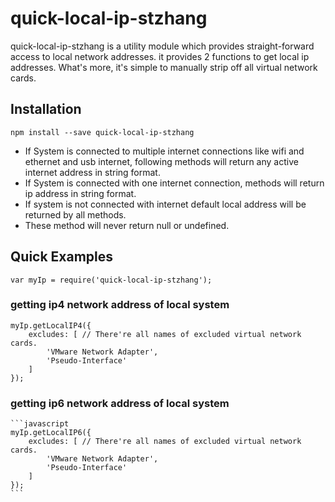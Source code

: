 # quick-local-ip-stzhang

quick-local-ip-stzhang is a utility module which provides straight-forward access to local network addresses. it provides 2 functions to get local ip addresses. What's more, it's simple to manually strip off all virtual network cards.

## Installation

    npm install --save quick-local-ip-stzhang

- If System is connected to multiple internet connections like wifi and ethernet and usb internet, following methods will return any active internet address in string format.
- If System is connected with one internet connection, methods will return ip address in string format.
- If system is not connected with internet default local address will be returned by all methods.
- These method will never return null or undefined.

## Quick Examples

    var myIp = require('quick-local-ip-stzhang');

### getting ip4 network address of local system

    myIp.getLocalIP4({
        excludes: [ // There're all names of excluded virtual network cards.
            'VMware Network Adapter',
            'Pseudo-Interface'
        ]
    });

### getting ip6 network address of local system

    ```javascript
    myIp.getLocalIP6({
        excludes: [ // There're all names of excluded virtual network cards.
            'VMware Network Adapter',
            'Pseudo-Interface'
        ]
    });
    ```
